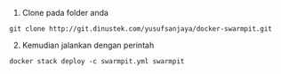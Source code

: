 1. Clone pada folder anda
```
git clone http://git.dinustek.com/yusufsanjaya/docker-swarmpit.git
```

2. Kemudian jalankan dengan perintah
```
docker stack deploy -c swarmpit.yml swarmpit
```
